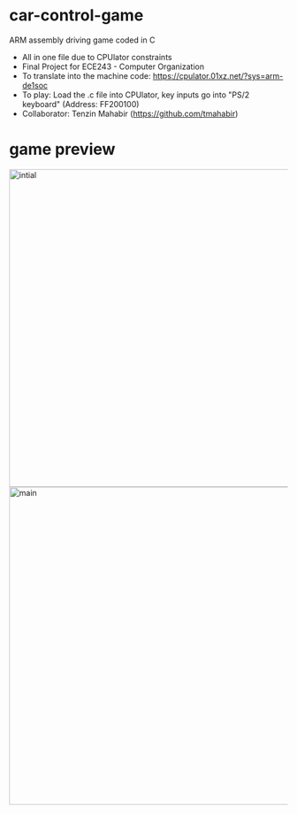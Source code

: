 # car-control-game
ARM assembly driving game coded in C

- All in one file due to CPUlator constraints
- Final Project for ECE243 - Computer Organization
- To translate into the machine code: https://cpulator.01xz.net/?sys=arm-de1soc
- To play: Load the .c file into CPUlator, key inputs go into "PS/2 keyboard" (Address: FF200100)
- Collaborator: Tenzin Mahabir (https://github.com/tmahabir)

# game preview
<img width="574" alt="intial" src="https://user-images.githubusercontent.com/77854386/114590490-d7687600-9c56-11eb-9866-ec8f0c399ffc.png">
<img width="574" alt="main" src="https://user-images.githubusercontent.com/77854386/114590495-d8010c80-9c56-11eb-9d29-1c008e352b7b.png">
